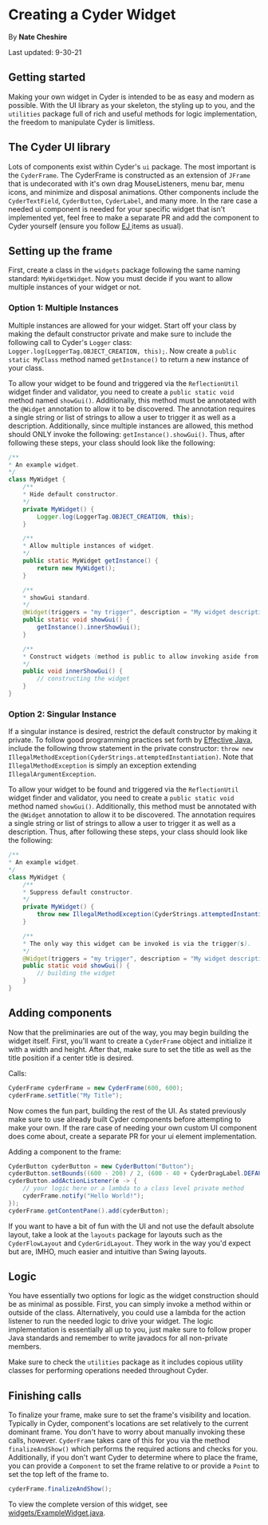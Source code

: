# Creating a Cyder Widget

By <b>Nate Cheshire</b>

Last updated: 9-30-21

## Getting started

Making your own widget in Cyder is intended to be as easy and modern as possible. With the UI library as your skeleton,
the styling up to you, and the `utilities` package full of rich and useful methods for logic implementation, the freedom
to manipulate Cyder is limitless.

## The Cyder UI library

Lots of components exist within Cyder's `ui` package. The most important is the `CyderFrame`. The CyderFrame is
constructed as an extension of `JFrame` that is undecorated with it's own drag MouseListeners, menu bar, menu icons, and
minimize and disposal animations. Other components include the `CyderTextField`, `CyderButton`, `CyderLabel`, and many
more. In the rare case a needed ui component is needed for your specific widget that isn't implemented yet, feel free to
make a separate PR and add the component to Cyder yourself (ensure you follow [EJ
](https://www.amazon.com/Effective-Java-Joshua-Bloch/dp/0134685997) items as usual).

## Setting up the frame

First, create a class in the `widgets` package following the same naming standard: `MyWidgetWidget`. Now you must decide
if you want to allow multiple instances of your widget or not.

### Option 1: Multiple Instances

Multiple instances are allowed for your widget. Start off your class by making the default constructor private
and make sure to include the following call to Cyder's `Logger` class: `Logger.log(LoggerTag.OBJECT_CREATION, this);`. Now
create a `public static MyClass` method named `getInstance()` to return a new instance of your class.

To allow your widget to be found and triggered via the `ReflectionUtil` widget finder and validator, you need to
create a `public static void` method named `showGui()`. Additionally, this method must be annotated with the `@Widget`
annotation to allow it to be discovered. The annotation requires a single string or list of strings to allow a user to
trigger it as well as a description. Additionally, since multiple instances are allowed, this method should ONLY invoke
the following: `getInstance().showGui()`. Thus, after following these steps, your class should look like the following:

```java
/**
* An example widget.
*/
class MyWidget {
    /**
    * Hide default constructor.
    */
    private MyWidget() {
        Logger.log(LoggerTag.OBJECT_CREATION, this);
    }

    /**
    * Allow multiple instances of widget.
    */
    public static MyWidget getInstance() {
        return new MyWidget();
    }

    /**
    * showGui standard.
    */
    @Widget(triggers = "my trigger", description = "My widget description")
    public static void showGui() {
        getInstance().innerShowGui();
    }

    /**
    * Construct widgets (method is public to allow invoking aside from widget finder).
    */
    public void innerShowGui() {
        // constructing the widget
    }
}
```

### Option 2: Singular Instance

If a singular instance is desired, restrict the default constructor by making it private. To follow good programming
practices set forth by [Effective Java](https://www.amazon.com/Effective-Java-Joshua-Bloch/dp/0134685997), include the
following throw statement in the private
constructor: `throw new IllegalMethodException(CyderStrings.attemptedInstantiation)`. Note that `IllegalMethodException`
is simply an exception extending `IllegalArgumentException`.

To allow your widget to be found and triggered via the `ReflectionUtil` widget finder and validator, you need to
create a `public static void` method named `showGui()`. Additionally, this method must be annotated with the `@Widget`
annotation to allow it to be discovered. The annotation requires a single string or list of strings to allow a user to
trigger it as well as a description. Thus, after following these steps, your class should look like the following:

```java
/**
* An example widget.
*/
class MyWidget {
    /**
    * Suppress default constructor.
    */
    private MyWidget() {
        throw new IllegalMethodException(CyderStrings.attemptedInstantiation);
    }

    /**
    * The only way this widget can be invoked is via the trigger(s).
    */
    @Widget(triggers = "my trigger", description = "My widget description")
    public static void showGui() {
        // building the widget
    }
}

```

## Adding components

Now that the preliminaries are out of the way, you may begin building the widget itself. First, you'll want to create
a `CyderFrame` object and initialize it with a width and height. After that, make sure to set the title as well as the
title position if a center title is desired.

Calls:

```java
CyderFrame cyderFrame = new CyderFrame(600, 600);
cyderFrame.setTitle("My Title");
```

Now comes the fun part, building the rest of the UI. As stated previously make sure to use already built Cyder
components before attempting to make your own. If the rare case of needing your own custom UI component does come about,
create a separate PR for your ui element implementation.

Adding a component to the frame:

```java
CyderButton cyderButton = new CyderButton("Button");
cyderButton.setBounds((600 - 200) / 2, (600 - 40 + CyderDragLabel.DEFAULT_HEIGHT) / 2, 200, 40);
cyderButton.addActionListener(e -> {
    // your logic here or a lambda to a class level private method
    cyderFrame.notify("Hello World!");
});
cyderFrame.getContentPane().add(cyderButton);
```

If you want to have a bit of fun with the UI and not use the default absolute layout, take a look at the `layouts`
package for layouts such as the `CyderFlowLayout` and `CyderGridLayout`. They work in the way you'd expect but are, IMHO, 
much easier and intuitive than Swing layouts.

## Logic

You have essentially two options for logic as the widget construction should be as minimal as possible. First, you
can simply invoke a method within or outside of the class. Alternatively, you could use a lambda for the action listener
to run the needed logic to drive your widget. The logic implementation is essentially all up to you, just make sure to
follow proper Java standards and remember to write javadocs for all non-private members.

Make sure to check the `utilities` package as it includes copious utility classes for performing operations needed throughout
Cyder.

## Finishing calls

To finalize your frame, make sure to set the frame's visibility and location. Typically in Cyder, component's locations
are set relatively to the current dominant frame. You don't have to worry about manually invoking these calls, however. `CyderFrame` 
takes care of this for you via the method `finalizeAndShow()` which performs the required actions and checks for you. Additionally,
if you don't want Cyder to determine where to place the frame, you can provide a `Component` to set the frame relative to or provide
a `Point` to set the top left of the frame to.

```java
cyderFrame.finalizeAndShow();
```

To view the complete version of this widget, see [widgets/ExampleWidget.java](https://github.com/NathanCheshire/Cyder/blob/main/cyder/src/cyder/widgets/ExampleWidget.java).
